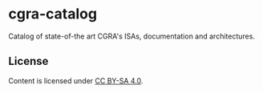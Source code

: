 # cgra-catalog
Catalog of state-of-the art CGRA's ISAs, documentation and architectures.



## License

Content is licensed under [CC BY-SA 4.0](https://creativecommons.org/licenses/by-sa/4.0/).
